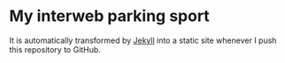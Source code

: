 # My interweb parking sport

It is automatically transformed by [Jekyll](http://github.com/mojombo/jekyll)
into a static site whenever I push this repository to GitHub.

